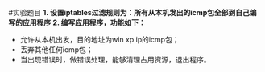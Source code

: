 #实验题目
**1. 设置iptables过滤规则为：所有从本机发出的icmp包全部到自己编写的应用程序**
**2. 编写应用程序，功能如下：**
* 允许从本机出发，目的地址为win xp ip的icmp包；
* 丢弃其他任何icmp包；
* 当出现错误时，做错误处理，能够清理占用资源，退出程序。